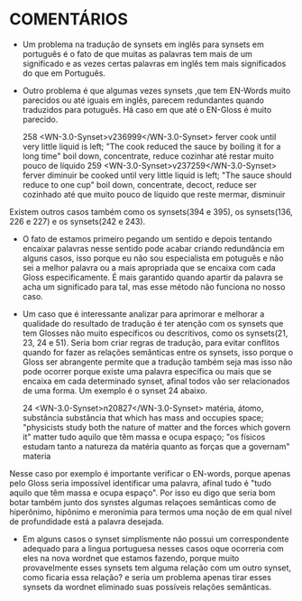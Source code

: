 # COMENTÁRIOS

- Um problema na tradução de synsets em inglês para synsets em
  português é o fato de que muitas as palavras tem mais de um
  significado e as vezes certas palavras em inglês tem mais
  significados do que em Português.

- Outro problema é que algumas vezes synsets ,que tem EN-Words muito
  parecidos ou até iguais em inglês, parecem redundantes quando
  traduzidos para potuguês.  Há caso em que até o EN-Gloss é muito
  parecido.

     <BC>258</BC>
        <WN-3.0-Synset>v236999</WN-3.0-Synset>
        <PT-Words-Man>ferver</PT-Words-Man>
        <PT-Word-Cand />
        <EN-Gloss>cook until very little liquid is left; "The cook reduced the sauce by boiling it for a long time"</EN-Gloss>
        <EN-Words>boil down, concentrate, reduce</EN-Words>
        <PT-Gloss>cozinhar até restar muito pouco de líquido</PT-Gloss>
        <PT-Gloss-Sug />
        <SPA-Words-Sug />
        <Comments />
      </row>
      <row>
        <BC>259</BC>
        <WN-3.0-Synset>v237259</WN-3.0-Synset>
        <PT-Words-Man>ferver</PT-Words-Man> 
        <PT-Word-Cand>diminuir</PT-Word-Cand>
        <EN-Gloss>be cooked until very little liquid is left; "The sauce should reduce to one cup"</EN-Gloss>
        <EN-Words>boil down, concentrate, decoct, reduce</EN-Words>
        <PT-Gloss>ser cozinhado até que muito pouco de líquido que reste</PT-Gloss>
        <PT-Gloss-Sug />
        <SPA-Words-Sug>mermar, disminuir</SPA-Words-Sug>
        <Comments /> 
      </row>
      
Existem outros casos também como os synsets(394 e 395), os
synsets(136, 226 e 227) e os synsets(242 e 243).

- O fato de estamos primeiro pegando um sentido e depois tentando
  encaixar palavras nesse sentido pode acabar criando redundância em
  alguns casos, isso porque eu não sou especialista em potuguês e não
  sei a melhor palavra ou a mais apropriada que se encaixa com cada
  Gloss especificamente. É mais garantido quando apartir da palavra se
  acha um significado para tal, mas esse método não funciona no nosso
  caso.
 
- Um caso que é interessante analizar para aprimorar e melhorar a
  qualidade do resultado de tradução é ter atenção com os synsets que
  tem Glosses não muito específicos ou descritivos, como os
  synsets(21, 23, 24 e 51). Seria bom criar regras de tradução, para
  evitar conflitos quando for fazer as relações semânticas entre os
  synsets, isso porque o Gloss ser abrangente permite que a tradução
  também seja mas isso não pode ocorrer porque existe uma palavra
  específica ou mais que se encaixa em cada determinado synset, afinal
  todos vão ser relacionados de uma forma. Um exemplo é o synset 24
  abaixo.

    <BC>24</BC>
    <WN-3.0-Synset>n20827</WN-3.0-Synset>
    <PT-Words-Man>matéria, átomo, substância</PT-Words-Man>
    <PT-Words-Cand>substância</PT-Words-Cand>
    <EN-Gloss>that which has mass and occupies space; "physicists study both the nature of matter and the forces which govern it"</EN-Gloss>
    <EN-Words>matter</EN-Words>
    <PT-Gloss> tudo aquilo que têm massa e ocupa espaço; "os físicos estudam tanto a natureza da matéria quanto as forças que a governam"</PT-Gloss>
    <PT-Gloss-Sug />
    <Spa-Words-Sug>materia</Spa-Words-Sug>
    <Comments />
  
Nesse caso por exemplo é importante verificar o EN-words, porque
apenas pelo Gloss seria impossível identificar uma palavra, afinal
tudo é "tudo aquilo que têm massa e ocupa espaço". Por isso eu digo
que seria bom botar também junto dos synstes algumas relaçoes
semânticas como de hiperônimo, hipônimo e meronímia para termos uma
noção de em qual nível de profundidade está a palavra desejada.

- Em alguns casos o synset simplismente não possui um correspondente
  adequado para a lingua portuguesa nesses casos oque ocorreria com
  eles na nova wordnet que estamos fazendo, porque muito provavelmente
  esses synsets tem alguma relação com um outro synset, como ficaria
  essa relação? e seria um problema apenas tirar esses synsets da
  wordnet eliminado suas possíveis relações semânticas.

